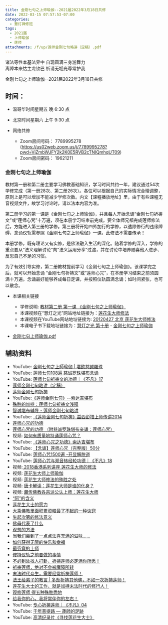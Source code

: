 ```yaml
---
title: 金刚七句之上师瑜伽--2021届2022年3月18日共修
date: 2022-03-15 07:57:53-07:00
categories:
  - 慧灯禅修班
tags:
  - 2021届
  - 上师瑜伽
  - 莲师
attachments: /f/up/莲师金刚七句略讲（定稿）.pdf
---
```

诸法等性本基法界中 自现圆满三身游舞力\
离障本来怙主龙钦巴 祈请无垢光尊常护我  

金刚七句之上师瑜伽--2021届2022年3月18日共修

## 时间：

* 温哥华时间星期五 晚 6:30 点
* 北京时间星期六 上午 9:30 点
* 网络共修

  * Zoom房间号码： 7789995278 (<https://us02web.zoom.us/j/7789995278?pwd=VjZmbWJFY2k2K0E5RVB2cTNIQmhqUT09>)
  * Zoom房间密码： 19621211

### 金刚七句之上师瑜伽

教材第一册和第二册主要学习佛教基础知识，学习时间共约一年，建议通过54次学修完成（第一册28次、第二册26次）。各位可以根据自己的实际情况合理调整，原则上是可以增加不能减少学修次数。内文【课程播放地址】里，由于有些课程无音视频文件，故学习讨论时，请以法本内容为准。

第二册学习的第一课是《金刚七句之上师瑜伽》，并且每人开始念诵“金刚七句祈祷文”或“莲师心咒”十万遍，须在本册学习结束前完成。要全体师兄都完成莲师修法后，方能进入第三册的学修。第三册将开始四外加行的学修，以遣除修行的违缘障碍，念诵仪轨需参照《金刚七句之上师瑜伽》一课，此修法不需要传承！

本册学修，既有理论又有实修，是佛法融入生活的深化。随着学修的深入，学修的重点要从“法义理解讨论”向“法义运用分享”过渡，并在讨论中培养随喜他人进步、反思自己不足的习惯。

为了有效引导实修，第二册教材提前学习《金刚七句之上师瑜伽》。该课学完之后，就可以开始念诵 “金刚七句祈祷文”或“莲师心咒”，在本册学习结束之前须圆满十万遍。念诵最好能够养成每日定课，并按照仪轨圆满念诵；如时间紧张，也可以散念。

* 本课相关链接

  * 学修说明: [教材第二册 第一课 《金刚七句之上师瑜伽》](https://mp.weixin.qq.com/s?__biz=MzI2NTQ1NDcxNg==&mid=100001938&idx=1&sn=8811e749ac50591a68c1ad5479fd24b1&scene=19#wechat_redirect)
  * 本课视频在“慧灯之光”网站地址链接为：[莲花生大师修法](https://fohuifayu.com/index.php/huideng-jiangtang/chanxiuke/zen-02/8254-l12031?title=)
  * 本课视频在YouTube网站地址链接为: [20120427 北京 莲花生大师修法](https://www.youtube.com/watch?v=ft_tL3qXgPc&list=PL7aUyQTIJqAjD33MPzguoKwShqtttVmg9&index=4)
  * 本课电子书下载地址链接为：[慧灯之光 第十册](https://huidengchanxiu.net/refs/hdzg/10#%E9%87%91%E5%88%9A%E4%B8%83%E5%8F%A5%E4%B9%8B%E4%B8%8A%E5%B8%88%E7%91%9C%E4%BC%BD) - [金刚七句之上师瑜伽](https://huidengchanxiu.net/refs/hdzg/10#%E9%87%91%E5%88%9A%E4%B8%83%E5%8F%A5%E4%B9%8B%E4%B8%8A%E5%B8%88%E7%91%9C%E4%BC%BD)
* [金刚七句上师瑜伽.pdf](http://huidengchanxiu.net/hdv/f/up/%E9%87%91%E5%88%9A%E4%B8%83%E5%8F%A5%E4%B8%8A%E5%B8%88%E7%91%9C%E4%BC%BD.pdf)

## 辅助资料

* [](/f/up/莲师金刚七句略讲（定稿）.pdf)YouTube: [](https://www.youtube.com/watch?v=0NzCYg27xAs)[金剛七句之上師瑜伽 | 堪欽慈誠羅珠](https://www.youtube.com/watch?v=0NzCYg27xAs)
* YouTube: [莲师七句108遍 慈诚罗珠堪布念诵](https://www.youtube.com/watch?v=OnHATp9KdW0)
* YouTube: [莲师七句祈祷文的功德｜《不凡》17](https://www.youtube.com/watch?v=LEd8RktiScY&list=PLpQ93rK3nqoACqJ8wjfv6gj-eoLmMtKj-&index=18)
* [莲师金刚七句略讲（定稿）](/f/up/莲师金刚七句略讲（定稿）.pdf)
* [莲师金刚七句祈祷](https://www.zhihuihai.net/%E5%AD%A6%E4%BD%9B%E4%B9%8B%E5%AE%B6/%E5%88%9D%E7%BA%A7%E8%AF%BE%E7%A8%8B/%E5%8A%A0%E8%A1%8C/%E8%8E%B2%E5%B8%88%E9%87%91%E5%88%9A%E4%B8%83%E5%8F%A5%E7%A5%88%E7%A5%B7%E6%96%87%E9%87%8A)
* YouTube:[《莲师金刚七句》--索达吉堪布](https://www.youtube.com/playlist?list=PLHUvfASP8Aiw-A6b6hb-vmA73MFOMx9Or)
* [殊胜的加持：莲师七句祈祷文浅释](https://www.zhihuihai.net/%E8%8E%B2%E5%B8%88%E4%BF%AE%E6%B3%95/%E8%8E%B2%E5%B8%88%E4%B8%83%E5%8F%A5%E7%A5%88%E7%A5%B7%E6%96%87%E6%B5%85%E9%87%8A%E5%BC%80%E7%A4%BA)
* [智诚堪布辅导 - 莲师金刚七句略讲](https://drive.google.com/drive/folders/1AKuBzKO9_NNgztIYVn9vNLz-mtVuLwH1?usp=drive_link)
* YouTube: [《莲师金刚七句祈祷》益西彭措上师传讲2014](https://www.youtube.com/playlist?list=PLhWZG2Q06MnzXA-qySzTgB83FEH5jMiuV)
* [莲师心咒的功德](https://drive.google.com/drive/folders/1vZtTr7FznY24DptSN6NHkcx4p3cQYCEN)
* [莲师心咒的功德 （附慈诚罗珠堪布亲诵：莲师心咒）](https://mp.weixin.qq.com/s?__biz=MzI2NTQ1NDcxNg==&mid=2247491897&idx=1&sn=5587cca45204f2ccb7300651003c6caa&chksm=ea9fb42adde83d3cb5789532421699d9360230d4e91e75810c4deca77020828a52ebaf9185a2&scene=132&exptype=timeline_recommend_article_extendread_samebiz#wechat_redirect)
* 视频: [如何有质量地持诵莲师心咒？](https://fohuifayu.com/index.php/shipin-jingcui/wenda-zhailu/5011-V19031-V01)
* YouTube: [《莲师心咒之功德》索达吉堪布](https://www.youtube.com/playlist?list=PLpQ93rK3nqoCQtobyNAJMwaBpKqeonrcz)
* YouTube: [【念诵】莲师心咒（完整版）50分](https://www.youtube.com/watch?v=hjTI1gOLVJA)
* YouTube: [莲师心咒1500遍 -开显解脱道](https://www.youtube.com/watch?v=Amt7Xs8zkk0&t=200s)
* YouTube: [莲师心咒与观音转经轮功德｜《不凡》18](https://www.youtube.com/watch?v=7vKi01IvPN0&list=PLpQ93rK3nqoACqJ8wjfv6gj-eoLmMtKj-&index=19)
* 视频:[ 2018香港系列讲座 莲花生大师的修法](https://fohuifayu.com/index.php/huideng-jiangtang/huanqiu-xilie/xianggang-diqu/3596-l18105?title=)
* 视频: [莲花生大师上师瑜伽](https://fohuifayu.com/index.php/huideng-jiangtang/fofa-jianxiu/shangshi-yujia/807-l13022?title=)
* 视频: [莲花生大师修法的殊胜之处](https://fohuifayu.com/index.php/shipin-jingcui/jingcai-shipin/7955-y12031-y07?title=)
* 视频: [唐卡解读：莲花生大师是谁的化身？](https://fohuifayu.com/index.php/shipin-jingcui/jingcai-shipin/7954-y12031-y06?title=)
* 视频: [藏传佛教各宗派公认上师：莲花生大师](https://fohuifayu.com/index.php/shipin-jingcui/jingcai-shipin/7950-y12031-y02?title=)
* [“阿”的含义](https://www.buli.page/article/wechat/c32574ca-7dc3-4c3e-a831-e03f4c06f4cc/)
* [莲花生大士的愿力](https://www.buli.page/zh-hans/article/wechat/4671427d-9803-4f16-9edf-19ac0df22ea7/)
* [大乘佛教里面积累资粮最了不起的一种诀窍](https://www.buli.page/zh-hans/article/wechat/1ba8569e-9aea-4df4-b472-31a29c7d62fb/)
* [生起次第的修法意义](https://www.buli.page/zh-hans/article/wechat/6491cf90-e866-40d5-8ea8-8d7dc959c506/)
* [佛母代表了什么](https://www.buli.page/zh-hans/article/wechat/37acdda3-a20d-4e48-a0d8-652fbc142875/)
* [观想的方法](https://www.buli.page/zh-hans/article/wechat/6ce269ab-4872-43cf-a9d2-e1da16dcf80d/)
* [当我们尝到了一点点法喜充满的滋味……](https://www.buli.page/zh-hans/article/wechat/8fc1dfac-f51f-4f87-ac9a-9ed9d6b6d4b1/)
* [如何获得无限的快乐和幸福](https://www.buli.page/zh-hans/article/wechat/15b9e47f-ba72-4c95-b3bf-780d14fe1b22/)
* [最究竟的上师](https://www.buli.page/zh-hans/article/wechat/2543363c-489e-41cf-afc4-e82f44cb2084/)
* [修持仪轨之前要做的事情](https://www.buli.page/zh-hans/article/wechat/eea4d115-ecd4-44b0-962a-1e89baf7b52c/)
* [不必到处找人打卦，祈祷莲师必定满你所愿！](https://mp.weixin.qq.com/s?__biz=MzkwMzA0Nzg2Mg==&mid=2247588289&idx=2&sn=4aef72606b07507695030076169fb1ec&chksm=c09fe618f7e86f0e943bb76371049c7a52246a1c3e09ddc47296648233b257a31a9a5644a33a&xtrack=1&scene=90&subscene=93&sessionid=1692907093&flutter_pos=45&clicktime=1692908752&enterid=1692908752&ascene=56&fasttmpl_type=0&fasttmpl_fullversion=6823159-en_US-zip&fasttmpl_flag=0&realreporttime=1692908752099&devicetype=android-30&version=28002546&nettype=WIFI&lang=en&session_us=gh_57fc41401598&exportkey=n_ChQIAhIQ6rOP8AolVHMPBQ%2FySnOu7RLoAQIE97dBBAEAAAAAAGMXAQPjX9gAAAAOpnltbLcz9gKNyK89dVj0PULfOjVY8A%2BK6lGvmTeUkYdndzEfugHfZhHqcyCnkdjMwcvr7a2RJhetV0bgw0eWZmgkzCUivfoe4B3GINYq2Y4LGhXfoVGSNvxA5sioBTcFPSl03VIw%2FQSJvG6dBLT66zTKRkxEPdpd69Gff0vbtR344pO2xMyZFAz796mlhmYriNgCEBmBE2GuduQcn%2BlYfHMW1J6IGX6m5zc4jSaFqDRu8iElDR9rGcDrXM0%2BBLLFB6RvjPS4pz7HSv1EjzlStqI%3D&pass_ticket=0BRjvXZ3NfpDc6eDwQrgr1aP5mqsHa1hGhUJMOOcR%2Ft116tPKuG3oudNNUG09bVQ&wx_header=3)
* [祈祷莲师，绝对不会被魔障所转](https://mp.weixin.qq.com/s?__biz=MzkxNTMwNTg1Mw==&mid=2247490425&idx=1&sn=c78f6755ec469dc8d9cfdf6e0cce9569&chksm=c1607f6bf617f67d70acd22bcf91ba594ab187ccc95dc1f85986b598a76de7d4e2c177296c7b&xtrack=1&scene=90&subscene=93&sessionid=1692907093&flutter_pos=6&clicktime=1692911231&enterid=1692911231&ascene=56&fasttmpl_type=0&fasttmpl_fullversion=6823159-en_US-zip&fasttmpl_flag=0&realreporttime=1692911231975#rd)
* [末法时代众生，需要经常祈祷莲师！](https://mp.weixin.qq.com/s?__biz=MzkxNTMwNTg1Mw==&mid=2247490443&idx=1&sn=7428d8302a0f727c33ee0400de1e98c4&chksm=c1607f99f617f68f67f2458376a7b7d5c4e4a2f17a309f6897d0f41db4156878e132ac27cc9b&xtrack=1&scene=90&subscene=93&sessionid=1692990842&flutter_pos=2&clicktime=1692990870&enterid=1692990870&ascene=56&fasttmpl_type=0&fasttmpl_fullversion=6823159-en_US-zip&fasttmpl_flag=0&realreporttime=1692990870663#rd)
* [法王给弟子的教言 | 多劫祈祷其他佛，不如一次祈祷莲师！](https://mp.weixin.qq.com/s?__biz=MzkxNTMwNTg1Mw==&mid=2247490443&idx=2&sn=01bcbd36818c2d332527bae6e9dc465e&chksm=c1607f99f617f68f738e01607aa90ea5f7aeba706de01233f282ff7d8e7a413418cee76367ca&xtrack=1&scene=90&subscene=93&sessionid=1692990842&flutter_pos=2&clicktime=1693000090&enterid=1693000090&ascene=56&fasttmpl_type=0&fasttmpl_fullversion=6823159-en_US-zip&fasttmpl_flag=0&realreporttime=1693000090237&devicetype=android-30&version=28002546&nettype=WIFI&lang=en&session_us=gh_8d05ba4b7a0f&exportkey=n_ChQIAhIQvfxyoNXbfxKPLqFAAAGUqRLoAQIE97dBBAEAAAAAAB%2BfNP5uLTkAAAAOpnltbLcz9gKNyK89dVj0nK2EU7IO01tmrRXQJpaXVfYiQdNNSzzMlhLMMsIWI%2FFRoe15VVfLCDwOoFGR2RwrG1OgRUI6oy66lGV9gLlTNnyJz4TDIMkqJyerg%2FofpDvIB70k9XleZrx7xifugn2XVk0NU4VbQ%2FDKbBFWFV2DjsWZchq98x3oP5HxgkU1TMJEJrg2HOp3ifNRjcM8DsXRuiVB5AKZZgCkdpQnoafRjEjj5XSvsJQkkIWtk99rq21pOZSDpeAna2yKC6yfL5ur5B8%3D&pass_ticket=6WR8GoswfvQEdfYM4a14yMFmXvadVDtAmIfdXq3D21tOCKzkhWpvYjT0gAI0i0tb&wx_header=3)
* [莲花生大士的工作，就是加持末法时代的修行人！](https://mp.weixin.qq.com/s?__biz=MzIxNTY2NDUzMQ==&mid=2247536895&idx=1&sn=6312ac9dfda380b0be6b9470ca0f63d2&chksm=9796c203a0e14b15a4494db7d99f08e4944e5dc0c9b328267df9b77f6778cf82ffbfee84d9eb&xtrack=1&scene=90&subscene=93&sessionid=1693081571&flutter_pos=1&clicktime=1693081581&enterid=1693081581&ascene=56&fasttmpl_type=0&fasttmpl_fullversion=6827920-en_US-zip&fasttmpl_flag=0&realreporttime=1693081581844&devicetype=android-30&version=28002546&nettype=WIFI&lang=en&session_us=gh_80defc6cc7e0&exportkey=n_ChQIAhIQElf1AGKfuDrWcuaB7%2BFT%2FxLoAQIE97dBBAEAAAAAAMRlDkYm1fcAAAAOpnltbLcz9gKNyK89dVj0%2BRQf9sMGNgdpaNP8f4amKuSP3Iv8GncM9ABcPjgJYItxUKZR2RTfYHEopK2btxzRk3vxXsajtNxmfpH1Im9EQUj3h8zWTQOzqn7iBGkXGIiQejcTS2yNW7HzVGZ3hFHdaDNssD1e9%2F6SJKeVhY8FTfrmtZCeHTw9XMxtJrf5eshqTufNwHQ%2FOJoIv%2B%2F2WnK3llTyzIS%2Bg70zQdjXgf5TLKXQvRDfXu0xheyeAk9BCqP4qmn6I%2BmDhFVcl4JXvH4hrWE%3D&pass_ticket=tGYLlq8zvQFKfqBNlFuH7AHoli95qNeC6uM8Y0xV4MFR3OSik9akbcaM6C4EvxmK&wx_header=3)
* [观修莲师 得五种殊胜悉地](https://mp.weixin.qq.com/s?__biz=MjM5ODM2MTk0NQ==&mid=2699189274&idx=1&sn=c53f5ba096cfcac4366b9be51f40968c&chksm=83dd122cb4aa9b3aa20d582874d50cc5deabc7df81825fcabae9c0c6d3fe7af30e9cf6ee2dbf&xtrack=1&scene=90&subscene=93&sessionid=1693081571&flutter_pos=6&clicktime=1693082426&enterid=1693082426&ascene=56&fasttmpl_type=0&fasttmpl_fullversion=6827920-en_US-zip&fasttmpl_flag=0&realreporttime=1693082426132&devicetype=android-30&version=28002546&nettype=WIFI&lang=en&session_us=gh_83717e65b53d&exportkey=n_ChQIAhIQFAyXLDVsWvQMj7D2ANYwSRLoAQIE97dBBAEAAAAAAI2eBVmMQb4AAAAOpnltbLcz9gKNyK89dVj06XyxsWbqk%2Bv7wkpe%2BsMdgV7D6kVKevXxFR8iWr%2BiSGyzfm00dob6H7d6ydIb%2FQwUlz11Nd%2B3lHFu%2BHCGVHljhd1rexQskF%2BfVkA0tUf64AqBAYQs%2FH3Fv0e0FiZnQm43ukHkISi%2BBgAkiBBAk0LMYqgsD7kcvm6IWpaHpEVu3wICKf3VLpTZsQuQg%2FZ0me6tVYAqt2kmE1R4iA4VV68gpEmof%2Bu7Z1G1Xu8hfELOJZnViO%2FQOaU6PYDvreBdpkugEpo%3D&pass_ticket=H3KHJozO4S5DxsCPIBI7MQhCjNmkAGCVpeBsSGOZZxEgwnUshyLly5bLCfdVfk7d&wx_header=3)
* [给我你的心，我将常伴你的左右！](https://mp.weixin.qq.com/s?__biz=MzA4MjE4MzEzNw==&mid=2649835081&idx=1&sn=2ec176cb397494cb992909c2c64a1931&chksm=878c70c7b0fbf9d14be078e7a6dc1ed16e70d5dbf3417c30418b99f6f8894ca16a2ab2f90207&xtrack=1&scene=90&subscene=93&sessionid=1693081571&flutter_pos=16&clicktime=1693083095&enterid=1693083095&ascene=56&fasttmpl_type=0&fasttmpl_fullversion=6827920-en_US-zip&fasttmpl_flag=0&realreporttime=1693083095094&devicetype=android-30&version=28002546&nettype=WIFI&lang=en&session_us=gh_1dd027f0e0b0&exportkey=n_ChQIAhIQfIUiw5aOc5VnekMBKRllyBLoAQIE97dBBAEAAAAAAEI1BWAV3voAAAAOpnltbLcz9gKNyK89dVj0r7agkvHUl%2FEltEGf%2Ft7Tl2PBCMbJ0Ia2Mr00UIJs1mVJl1fwMEhZuWFmDIy6FDix35cjPK38yDIqdE%2F4VYdCIpS5Dc1tZO%2FaeFlH4QM%2FcZfBp%2F2lZSUBL66zTW4YHeP8xyUc6lJB2gE%2BTQfJ4Avb%2FZo6VzjiNDaRqvVG3pZ8V34LLkPJrINbpD7ZqrcplNqxo8oPucb0z6TdazlwJ40m%2B8t53a9%2BfGuf%2BR8PdkAXUSypJPYNv5AcG9QeXPcCqI7yq%2Bw%3D&pass_ticket=plmNEq7Bc0mkBeYx%2B4P1cfS9w%2BJCIIMJ86udNk2BmzLua7ps3zBs15zndLSZUdTD&wx_header=3)
* YouTube: [专心祈祷莲师｜《不凡》04](https://www.youtube.com/watch?v=3POZ-cUgMFU&list=PLpQ93rK3nqoACqJ8wjfv6gj-eoLmMtKj-&index=5)
* YouTube: [千年菩提路 — 蓮師的足跡](https://www.youtube.com/watch?v=43UH-mHHz-0)
* YouTube: [高清纪录片《寻找莲花生大士》](https://www.youtube.com/watch?v=vN3MpzMvb1E&t=942s)